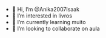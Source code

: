 - 👋 Hi, I’m @Anika2007Isaak
- 👀 I’m interested in livros
- 🌱 I’m currently learning muito
- 💞️ I’m looking to collaborate on aula


<!---
Anika2007Isaak/Anika2007Isaak is a ✨ special ✨ repository because its `README.md` (this file) appears on your GitHub profile.
You can click the Preview link to take a look at your changes.
--->
